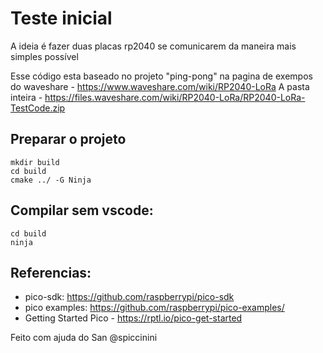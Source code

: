# Teste inicial

A ideia é fazer duas placas rp2040 se comunicarem da maneira mais simples possível

Esse código esta baseado no projeto "ping-pong" na pagina de exempos do waveshare - https://www.waveshare.com/wiki/RP2040-LoRa
A pasta inteira - https://files.waveshare.com/wiki/RP2040-LoRa/RP2040-LoRa-TestCode.zip


## Preparar o projeto

```
mkdir build
cd build
cmake ../ -G Ninja
```

## Compilar sem vscode:

```
cd build
ninja
```

## Referencias:

- pico-sdk: https://github.com/raspberrypi/pico-sdk
- pico examples: https://github.com/raspberrypi/pico-examples/
- Getting Started Pico - https://rptl.io/pico-get-started

Feito com ajuda do San @spiccinini